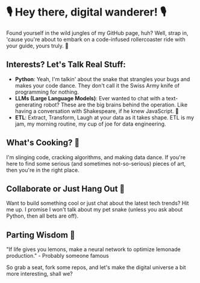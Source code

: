 # 🎙️ Hey there, digital wanderer! 🎙️
Found yourself in the wild jungles of my GitHub page, huh? Well, strap in, 'cause you're about to embark on a code-infused rollercoaster ride with your guide, yours truly. 🎢

## Interests? Let's Talk Real Stuff:
- **Python**: Yeah, I'm talkin' about the snake that strangles your bugs and makes your code dance. They don't call it the Swiss Army knife of programming for nothing.
- **LLMs (Large Language Models)**: Ever wanted to chat with a text-generating robot? These are the big brains behind the operation. Like having a conversation with Shakespeare, if he knew JavaScript. 🤖
- **ETL**: Extract, Transform, Laugh at your data as it takes shape. ETL is my jam, my morning routine, my cup of joe for data engineering.

## What's Cooking? 🍳
I'm slinging code, cracking algorithms, and making data dance. If you're here to find some serious (and sometimes not-so-serious) pieces of art, then you're in the right place.

## Collaborate or Just Hang Out 🤝
Want to build something cool or just chat about the latest tech trends? Hit me up. I promise I won't talk about my pet snake (unless you ask about Python, then all bets are off).

## Parting Wisdom 🧠
"If life gives you lemons, make a neural network to optimize lemonade production." - Probably someone famous

So grab a seat, fork some repos, and let's make the digital universe a bit more interesting, shall we?

